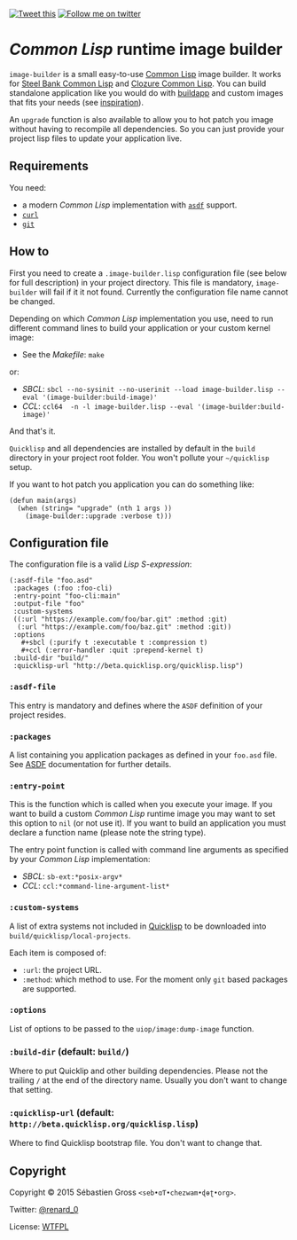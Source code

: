 [![Tweet this](http://img.shields.io/badge/%20-Tweet-00aced.svg)](https://twitter.com/intent/tweet?tw_p=tweetbutton&via=renard_0&url=https%3A%2F%2Fgithub.com%2Frenard%2Fcl-image-builder&text=Easy-to-use%20%23CommonLisp%20application%20and%20runtime%20image%20builder%20using%20%23Quicklisp.)
[![Follow me on twitter](http://img.shields.io/badge/Twitter-Follow-00aced.svg)](https://twitter.com/intent/follow?region=follow_link&screen_name=renard_0&tw_p=followbutton)


# *Common Lisp* runtime image builder


`image-builder` is a small easy-to-use
[Common Lisp](http://common-lisp.net/) image builder. It works for
[Steel Bank Common Lisp](http://www.sbcl.org/) and
[Clozure Common Lisp](http://ccl.clozure.com/). You can build standalone
application like you would do with
[buildapp](http://www.xach.com/lisp/buildapp/) and custom images that fits
your needs (see [inspiration](https://gist.github.com/kisom/1548276)).

An `upgrade` function is also available to allow you to hot patch you image
without having to recompile all dependencies. So you can just provide your
project lisp files to update your application live.

## Requirements

You need:

- a modern *Common Lisp* implementation with
  [`asdf`](http://common-lisp.net/project/asdf/) support.
- [`curl`](http://curl.haxx.se/)
- [`git`](http://git-scm.com/)

## How to

First you need to create a `.image-builder.lisp` configuration file (see
below for full description) in your project directory. This file is
mandatory, `image-builder` will fail if it it not found. Currently the
configuration file name cannot be changed.

Depending on which *Common Lisp* implementation you use, need to run
different command lines to build your application or your custom kernel
image:

- See the *Makefile*: `make`

or:

- *SBCL*: `sbcl --no-sysinit --no-userinit --load image-builder.lisp --eval '(image-builder:build-image)'`
- *CCL*: `ccl64  -n -l image-builder.lisp --eval '(image-builder:build-image)'`

And that's it.

`Quicklisp` and all dependencies are installed by default in the `build`
directory in your project root folder. You won't pollute your `~/quicklisp`
setup.

If you want to hot patch you application you can do something like:

```common-lip
(defun main(args)
  (when (string= "upgrade" (nth 1 args ))
    (image-builder::upgrade :verbose t)))
```

## Configuration file


The configuration file is a valid *Lisp S-expression*:

```common-lisp
(:asdf-file "foo.asd"
 :packages (:foo :foo-cli)
 :entry-point "foo-cli:main"
 :output-file "foo"
 :custom-systems
 ((:url "https://example.com/foo/bar.git" :method :git)
  (:url "https://example.com/foo/baz.git" :method :git))
 :options
   #+sbcl (:purify t :executable t :compression t)
   #+ccl (:error-handler :quit :prepend-kernel t)
 :build-dir "build/"
 :quicklisp-url "http://beta.quicklisp.org/quicklisp.lisp")
```

### `:asdf-file`

This entry is mandatory and defines where the `ASDF` definition of your
project resides.

### `:packages`

A list containing you application packages as defined in your `foo.asd`
file. See
[ASDF](http://common-lisp.net/project/asdf/asdf/Defining-systems-with-defsystem.html)
documentation for further details.


### `:entry-point`

This is the function which is called when you execute your image. If you
want to build a custom *Common Lisp* runtime image you may want to set this
option to `nil` (or not use it). If you want to build an application you
must declare a function name (please note the string type).

The entry point function is called with command line arguments as specified
by your *Common Lisp* implementation:

- *SBCL*: `sb-ext:*posix-argv*`
- *CCL*: `ccl:*command-line-argument-list*`

### `:custom-systems`

A list of extra systems not included in
[Quicklisp](http://www.quicklisp.org/beta/) to be downloaded into
`build/quicklisp/local-projects`.

Each item is composed of:

- `:url`: the project URL.
- `:method`: which method to use. For the moment only `git` based packages
  are supported.

### `:options`

List of options to be passed to the `uiop/image:dump-image` function.

### `:build-dir` (default: `build/`)

Where to put Quicklip and other building dependencies. Please not the
trailing `/` at the end of the directory name. Usually you don't want to
change that setting.

### `:quicklisp-url` (default: `http://beta.quicklisp.org/quicklisp.lisp`)

Where to find Quicklisp bootstrap file. You don't want to change that.


## Copyright

Copyright © 2015 Sébastien Gross `<seb•ɑƬ•chezwam•ɖɵʈ•org>`.

Twitter: [@renard_0](https://twitter.com/renard_0)

License: [WTFPL](http://www.wtfpl.net)
